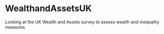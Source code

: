 # WealthandAssetsUK
Looking at the UK Wealth and Assets survey to assess wealth and inequality measures
